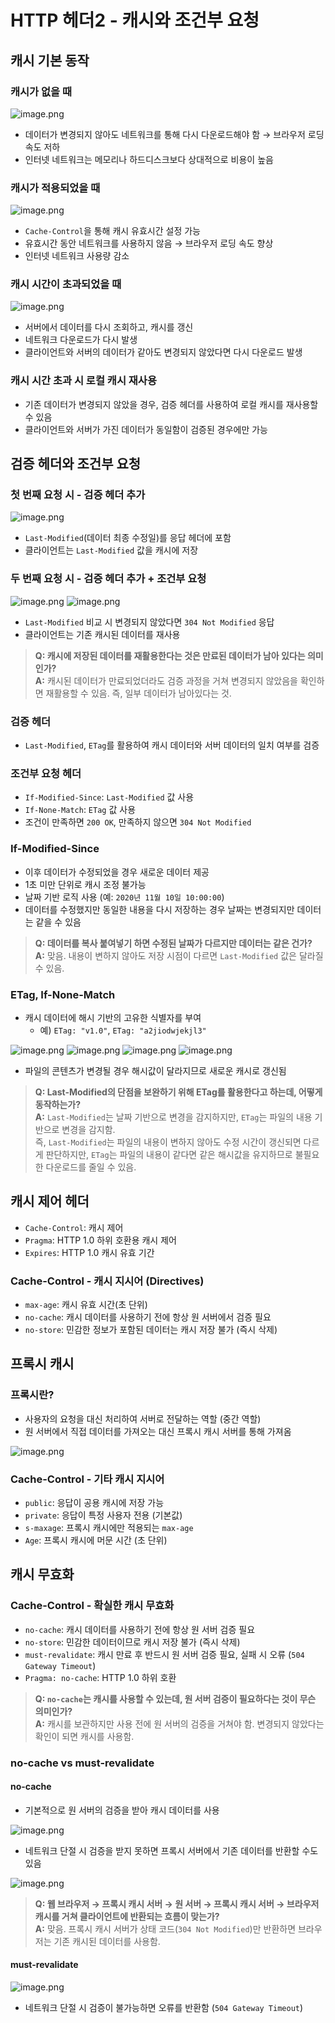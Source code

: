 # HTTP 헤더2 - 캐시와 조건부 요청

## 캐시 기본 동작

### 캐시가 없을 때

![image.png](img/59.png)
- 데이터가 변경되지 않아도 네트워크를 통해 다시 다운로드해야 함 → 브라우저 로딩 속도 저하
- 인터넷 네트워크는 메모리나 하드디스크보다 상대적으로 비용이 높음

### 캐시가 적용되었을 때

![image.png](img/60.png)

- `Cache-Control`을 통해 캐시 유효시간 설정 가능
- 유효시간 동안 네트워크를 사용하지 않음 → 브라우저 로딩 속도 향상
- 인터넷 네트워크 사용량 감소

### 캐시 시간이 초과되었을 때

![image.png](img/61.png)
- 서버에서 데이터를 다시 조회하고, 캐시를 갱신
- 네트워크 다운로드가 다시 발생
- 클라이언트와 서버의 데이터가 같아도 변경되지 않았다면 다시 다운로드 발생

### 캐시 시간 초과 시 로컬 캐시 재사용

- 기존 데이터가 변경되지 않았을 경우, 검증 헤더를 사용하여 로컬 캐시를 재사용할 수 있음
- 클라이언트와 서버가 가진 데이터가 동일함이 검증된 경우에만 가능

## 검증 헤더와 조건부 요청

### 첫 번째 요청 시 - 검증 헤더 추가

![image.png](img/62.png)
- `Last-Modified`(데이터 최종 수정일)를 응답 헤더에 포함
- 클라이언트는 `Last-Modified` 값을 캐시에 저장

### 두 번째 요청 시 - 검증 헤더 추가 + 조건부 요청

![image.png](img/63.png)
![image.png](img/64.png)
- `Last-Modified` 비교 시 변경되지 않았다면 `304 Not Modified` 응답
- 클라이언트는 기존 캐시된 데이터를 재사용

> **Q: 캐시에 저장된 데이터를 재활용한다는 것은 만료된 데이터가 남아 있다는 의미인가?**  
> **A:** 캐시된 데이터가 만료되었더라도 검증 과정을 거쳐 변경되지 않았음을 확인하면 재활용할 수 있음. 즉, 일부 데이터가 남아있다는 것.

### 검증 헤더

- `Last-Modified`, `ETag`를 활용하여 캐시 데이터와 서버 데이터의 일치 여부를 검증

### 조건부 요청 헤더

- `If-Modified-Since`: `Last-Modified` 값 사용
- `If-None-Match`: `ETag` 값 사용
- 조건이 만족하면 `200 OK`, 만족하지 않으면 `304 Not Modified`

### If-Modified-Since

- 이후 데이터가 수정되었을 경우 새로운 데이터 제공
- 1초 미만 단위로 캐시 조정 불가능
- 날짜 기반 로직 사용 (예: `2020년 11월 10일 10:00:00`)
- 데이터를 수정했지만 동일한 내용을 다시 저장하는 경우 날짜는 변경되지만 데이터는 같을 수 있음

> **Q: 데이터를 복사 붙여넣기 하면 수정된 날짜가 다르지만 데이터는 같은 건가?**  
> **A:** 맞음. 내용이 변하지 않아도 저장 시점이 다르면 `Last-Modified` 값은 달라질 수 있음.

### ETag, If-None-Match

- 캐시 데이터에 해시 기반의 고유한 식별자를 부여
    - 예) `ETag: "v1.0"`, `ETag: "a2jiodwjekjl3"`

![image.png](img/65.png)
![image.png](img/66.png)
![image.png](img/67.png)
![image.png](img/68.png)
- 파일의 콘텐츠가 변경될 경우 해시값이 달라지므로 새로운 캐시로 갱신됨

> **Q: Last-Modified의 단점을 보완하기 위해 ETag를 활용한다고 하는데, 어떻게 동작하는가?**  
> **A:** `Last-Modified`는 날짜 기반으로 변경을 감지하지만, `ETag`는 파일의 내용 기반으로 변경을 감지함.  
> 즉, `Last-Modified`는 파일의 내용이 변하지 않아도 수정 시간이 갱신되면 다르게 판단하지만, `ETag`는 파일의 내용이 같다면 같은 해시값을 유지하므로 불필요한 다운로드를 줄일 수 있음.

## 캐시 제어 헤더

- `Cache-Control`: 캐시 제어
- `Pragma`: HTTP 1.0 하위 호환용 캐시 제어
- `Expires`: HTTP 1.0 캐시 유효 기간

### Cache-Control - 캐시 지시어 (Directives)

- `max-age`: 캐시 유효 시간(초 단위)
- `no-cache`: 캐시 데이터를 사용하기 전에 항상 원 서버에서 검증 필요
- `no-store`: 민감한 정보가 포함된 데이터는 캐시 저장 불가 (즉시 삭제)

## 프록시 캐시

### 프록시란?

- 사용자의 요청을 대신 처리하여 서버로 전달하는 역할 (중간 역할)
- 원 서버에서 직접 데이터를 가져오는 대신 프록시 캐시 서버를 통해 가져옴

![image.png](img/69.png)
### Cache-Control - 기타 캐시 지시어

- `public`: 응답이 공용 캐시에 저장 가능
- `private`: 응답이 특정 사용자 전용 (기본값)
- `s-maxage`: 프록시 캐시에만 적용되는 `max-age`
- `Age`: 프록시 캐시에 머문 시간 (초 단위)

## 캐시 무효화

### Cache-Control - 확실한 캐시 무효화

- `no-cache`: 캐시 데이터를 사용하기 전에 항상 원 서버 검증 필요
- `no-store`: 민감한 데이터이므로 캐시 저장 불가 (즉시 삭제)
- `must-revalidate`: 캐시 만료 후 반드시 원 서버 검증 필요, 실패 시 오류 (`504 Gateway Timeout`)
- `Pragma: no-cache`: HTTP 1.0 하위 호환

> **Q: `no-cache`는 캐시를 사용할 수 있는데, 원 서버 검증이 필요하다는 것이 무슨 의미인가?**  
> **A:** 캐시를 보관하지만 사용 전에 원 서버의 검증을 거쳐야 함. 변경되지 않았다는 확인이 되면 캐시를 사용함.

### no-cache vs must-revalidate

#### no-cache

- 기본적으로 원 서버의 검증을 받아 캐시 데이터를 사용

![image.png](img/70.png)
- 네트워크 단절 시 검증을 받지 못하면 프록시 서버에서 기존 데이터를 반환할 수도 있음

![image.png](img/71.png)
> **Q: 웹 브라우저 → 프록시 캐시 서버 → 원 서버 → 프록시 캐시 서버 → 브라우저 캐시를 거쳐 클라이언트에 반환되는 흐름이 맞는가?**  
> **A:** 맞음. 프록시 캐시 서버가 상태 코드(`304 Not Modified`)만 반환하면 브라우저는 기존 캐시된 데이터를 사용함.

#### must-revalidate

![image.png](img/72.png)
- 네트워크 단절 시 검증이 불가능하면 오류를 반환함 (`504 Gateway Timeout`)
